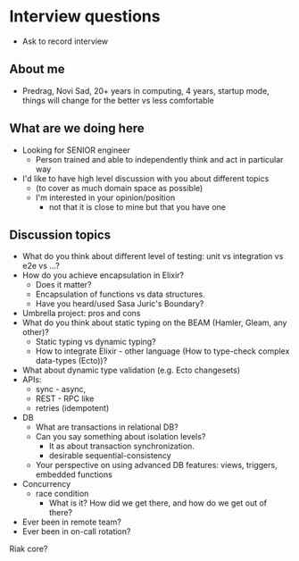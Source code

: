 # Interview questions
-   Ask to record interview

## About me

-   Predrag, Novi Sad, 20+ years in computing, 4 years, startup mode, things will change for the better vs less comfortable

## What are we doing here

- Looking for SENIOR engineer
	- Person trained and able to independently think and act in particular way
- I'd like to have high level discussion with you about different topics
    - (to cover as much domain space as possible)
    - I'm interested in your opinion/position
        - not that it is close to mine but that you have one

## Discussion topics

- What do you think about different level of testing: unit vs integration vs e2e vs ...?
- How do you achieve encapsulation in Elixir?
    -   Does it matter?
    -   Encapsulation of functions vs data structures.
    -   Have you heard/used Sasa Juric's Boundary?
-   Umbrella project: pros and cons
-   What do you think about static typing on the BEAM (Hamler, Gleam, any other)?
    -   Static typing vs dynamic typing?
    -   How to integrate Elixir - other language (How to type-check complex data-types (Ecto))?
-   What about dynamic type validation (e.g. Ecto changesets)
-   APIs:
    -   sync - async,
    -   REST - RPC like 
    -   retries (idempotent)
-   DB
    - What are transactions in relational DB?
    -   Can you say something about isolation levels?
        -   It as about transaction synchronization.
        -   desirable sequential-consistency
    -   Your perspective on using advanced DB features: views, triggers, embedded functions
- Concurrency
  - race condition
    - What is it? How did we get there, and how do we get out of there?
- Ever been in remote team?
- Ever been in on-call rotation?


Riak core?